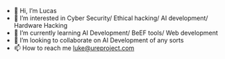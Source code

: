 - 👋 Hi, I’m Lucas
- 👀 I’m interested in Cyber Security/ Ethical hacking/ AI development/ Hardware Hacking
- 🌱 I’m currently learning AI Development/ BeEF tools/ Web development
- 💞️ I’m looking to collaborate on AI Development of any sorts
- 📫 How to reach me luke@ureproject.com

<!---
sool31/sool31 is a ✨ special ✨ repository because its `README.md` (this file) appears on your GitHub profile.
You can click the Preview link to take a look at your changes.
--->
